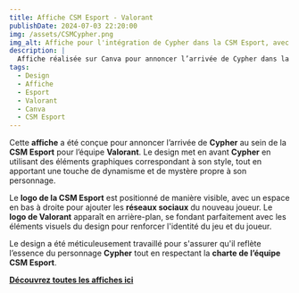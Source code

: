 ```yaml
---  
title: Affiche CSM Esport - Valorant
publishDate: 2024-07-03 22:20:00  
img: /assets/CSMCypher.png  
img_alt: Affiche pour l'intégration de Cypher dans la CSM Esport, avec une ambiance Valorant et des éléments graphiques adaptés au personnage.  
description: |  
  Affiche réalisée sur Canva pour annoncer l’arrivée de Cypher dans la CSM Esport, avec un design dynamique en lien avec son rôle et son univers dans Valorant.  
tags:  
  - Design  
  - Affiche  
  - Esport  
  - Valorant  
  - Canva  
  - CSM Esport  
---  
```


Cette **affiche** a été conçue pour annoncer l’arrivée de **Cypher** au sein de la **CSM Esport** pour l’équipe **Valorant**. Le design met en avant **Cypher** en utilisant des éléments graphiques correspondant à son style, tout en apportant une touche de dynamisme et de mystère propre à son personnage.  

Le **logo de la CSM Esport** est positionné de manière visible, avec un espace en bas à droite pour ajouter les **réseaux sociaux** du nouveau joueur. Le **logo de Valorant** apparaît en arrière-plan, se fondant parfaitement avec les éléments visuels du design pour renforcer l'identité du jeu et du joueur.  

Le design a été méticuleusement travaillé pour s'assurer qu'il reflète l’essence du personnage **Cypher** tout en respectant la **charte de l’équipe CSM Esport**.  

**[Découvrez toutes les affiches ici](/components/CSMRoster.pdf)**  
